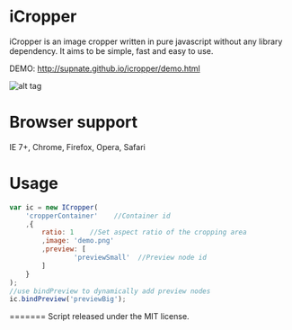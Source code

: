 iCropper
========

iCropper is an image cropper written in pure javascript without any library dependency. It aims to be simple, fast and easy to use.

DEMO: http://supnate.github.io/icropper/demo.html

![alt tag](http://supnate.github.io/icropper/demo1.jpg)

Browser support
=========
IE 7+, Chrome, Firefox, Opera, Safari

Usage
=========
```js
var ic = new ICropper(
	'cropperContainer'    //Container id
	,{
		ratio: 1    //Set aspect ratio of the cropping area
		,image: 'demo.png'
		,preview: [
				'previewSmall'  //Preview node id
		]
	}
);
//use bindPreview to dynamically add preview nodes
ic.bindPreview('previewBig');
```

=======
Script released under the MIT license.
